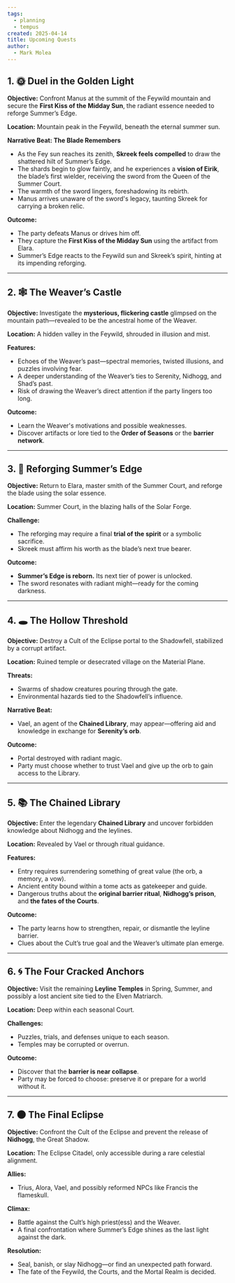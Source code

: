 ```yaml
---
tags:
  - planning
  - tempus
created: 2025-04-14
title: Upcoming Quests
author:
  - Mark Molea
---
```



## 1. 🌞 Duel in the Golden Light

**Objective:** Confront Manus at the summit of the Feywild mountain and secure the **First Kiss of the Midday Sun**, the radiant essence needed to reforge Summer’s Edge.

**Location:** Mountain peak in the Feywild, beneath the eternal summer sun.

**Narrative Beat: The Blade Remembers**
- As the Fey sun reaches its zenith, **Skreek feels compelled** to draw the shattered hilt of Summer’s Edge.
- The shards begin to glow faintly, and he experiences a **vision of Eirik**, the blade’s first wielder, receiving the sword from the Queen of the Summer Court.
- The warmth of the sword lingers, foreshadowing its rebirth.
- Manus arrives unaware of the sword's legacy, taunting Skreek for carrying a broken relic.

**Outcome:**
- The party defeats Manus or drives him off.
- They capture the **First Kiss of the Midday Sun** using the artifact from Elara.
- Summer’s Edge reacts to the Feywild sun and Skreek’s spirit, hinting at its impending reforging.

---

## 2. 🕸️ The Weaver’s Castle

**Objective:** Investigate the **mysterious, flickering castle** glimpsed on the mountain path—revealed to be the ancestral home of the Weaver.

**Location:** A hidden valley in the Feywild, shrouded in illusion and mist.

**Features:**
- Echoes of the Weaver’s past—spectral memories, twisted illusions, and puzzles involving fear.
- A deeper understanding of the Weaver’s ties to Serenity, Nidhogg, and Shad’s past.
- Risk of drawing the Weaver’s direct attention if the party lingers too long.

**Outcome:**
- Learn the Weaver's motivations and possible weaknesses.
- Discover artifacts or lore tied to the **Order of Seasons** or the **barrier network**.

---

## 3. 🔨 Reforging Summer’s Edge

**Objective:** Return to Elara, master smith of the Summer Court, and reforge the blade using the solar essence.

**Location:** Summer Court, in the blazing halls of the Solar Forge.

**Challenge:**
- The reforging may require a final **trial of the spirit** or a symbolic sacrifice.
- Skreek must affirm his worth as the blade’s next true bearer.

**Outcome:**
- **Summer’s Edge is reborn.** Its next tier of power is unlocked.
- The sword resonates with radiant might—ready for the coming darkness.

---

## 4. 🕳️ The Hollow Threshold

**Objective:** Destroy a Cult of the Eclipse portal to the Shadowfell, stabilized by a corrupt artifact.

**Location:** Ruined temple or desecrated village on the Material Plane.

**Threats:**
- Swarms of shadow creatures pouring through the gate.
- Environmental hazards tied to the Shadowfell’s influence.

**Narrative Beat:**
- Vael, an agent of the **Chained Library**, may appear—offering aid and knowledge in exchange for **Serenity’s orb**.

**Outcome:**
- Portal destroyed with radiant magic.
- Party must choose whether to trust Vael and give up the orb to gain access to the Library.

---

## 5. 📚 The Chained Library

**Objective:** Enter the legendary **Chained Library** and uncover forbidden knowledge about Nidhogg and the leylines.

**Location:** Revealed by Vael or through ritual guidance.

**Features:**
- Entry requires surrendering something of great value (the orb, a memory, a vow).
- Ancient entity bound within a tome acts as gatekeeper and guide.
- Dangerous truths about the **original barrier ritual**, **Nidhogg’s prison**, and **the fates of the Courts**.

**Outcome:**
- The party learns how to strengthen, repair, or dismantle the leyline barrier.
- Clues about the Cult’s true goal and the Weaver’s ultimate plan emerge.

---

## 6. 🌀 The Four Cracked Anchors

**Objective:** Visit the remaining **Leyline Temples** in Spring, Summer, and possibly a lost ancient site tied to the Elven Matriarch.

**Location:** Deep within each seasonal Court.

**Challenges:**
- Puzzles, trials, and defenses unique to each season.
- Temples may be corrupted or overrun.

**Outcome:**
- Discover that the **barrier is near collapse**.
- Party may be forced to choose: preserve it or prepare for a world without it.

---

## 7. 🌑 The Final Eclipse

**Objective:** Confront the Cult of the Eclipse and prevent the release of **Nidhogg**, the Great Shadow.

**Location:** The Eclipse Citadel, only accessible during a rare celestial alignment.

**Allies:**
- Trius, Alora, Vael, and possibly reformed NPCs like Francis the flameskull.

**Climax:**
- Battle against the Cult’s high priest(ess) and the Weaver.
- A final confrontation where Summer’s Edge shines as the last light against the dark.

**Resolution:**
- Seal, banish, or slay Nidhogg—or find an unexpected path forward.
- The fate of the Feywild, the Courts, and the Mortal Realm is decided.
